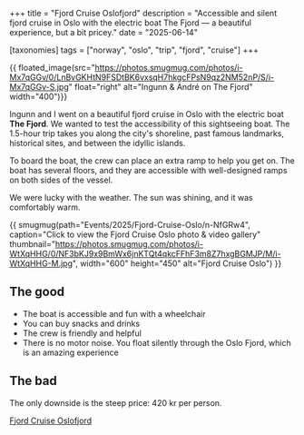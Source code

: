 +++
title = "Fjord Cruise Oslofjord"
description = "Accessible and silent fjord cruise in Oslo with the electric boat The Fjord — a beautiful experience, but a bit pricey."
date = "2025-06-14"

[taxonomies]
tags = ["norway", "oslo", "trip", "fjord", "cruise"]
+++

{{ floated_image(src="https://photos.smugmug.com/photos/i-Mx7qGGv/0/LnBvGKHtN9FSDtBK6vxsqH7hkgcFPsN9qz2NM52nP/S/i-Mx7qGGv-S.jpg" float="right" alt="Ingunn & André on The Fjord" width="400")}}

Ingunn and I went on a beautiful fjord cruise in Oslo with the electric boat **The Fjord**. We wanted to test the accessibility of this sightseeing boat. The 1.5-hour trip takes you along the city's shoreline, past famous landmarks, historical sites, and between the idyllic islands. 

To board the boat, the crew can place an extra ramp to help you get on. The boat has several floors, and they are accessible with well-designed ramps on both sides of the vessel.

We were lucky with the weather. The sun was shining, and it was comfortably warm. 

{{ smugmug(path="Events/2025/Fjord-Cruise-Oslo/n-NfGRw4", caption="Click to view the Fjord Cruise Oslo photo & video gallery" thumbnail="https://photos.smugmug.com/photos/i-WtXqHHG/0/NF3bKJ9x9BmWx6jnKTQt4qkcFFhF3m8Z7hxgBGMJP/M/i-WtXqHHG-M.jpg", width="600" height="450" alt="Fjord Cruise Oslo") }}

## The good

- The boat is accessible and fun with a wheelchair  
- You can buy snacks and drinks
- The crew is friendly and helpful  
- There is no motor noise. You float silently through the Oslo Fjord, which is an amazing experience  

## The bad

The only downside is the steep price: 420 kr per person.

[Fjord Cruise Oslofjord](https://www.norwaysbest.com/en/oslo/things-to-do/fjord-cruise-oslofjord)